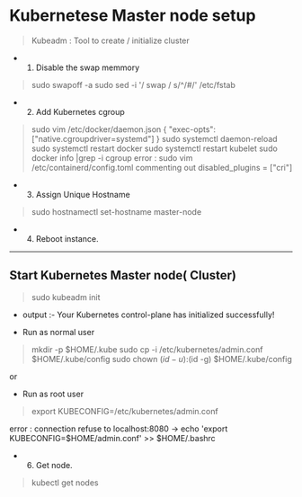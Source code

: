 # Kubernetese Master node setup 
> Kubeadm : Tool to create / initialize cluster

- 1. Disable the swap memmory
> sudo swapoff -a 
> sudo sed -i '/ swap / s/^/#/' /etc/fstab

- 2. Add Kubernetes cgroup
> sudo vim /etc/docker/daemon.json 
> { "exec-opts": ["native.cgroupdriver=systemd"] } 
> sudo systemctl daemon-reload 
> sudo systemctl restart docker 
> sudo systemctl restart kubelet 
> sudo docker info |grep -i cgroup
  error : 
  > sudo vim /etc/containerd/config.toml
  > commenting out disabled_plugins = ["cri"]

- 3. Assign Unique Hostname
> sudo hostnamectl set-hostname master-node

- 4. Reboot instance.

--------------------------------------
Start Kubernetes Master node( Cluster)
-------------------------------------
> sudo kubeadm init

- output :- Your Kubernetes control-plane has initialized successfully!

- Run as normal user

> mkdir -p $HOME/.kube
> sudo cp -i /etc/kubernetes/admin.conf $HOME/.kube/config
> sudo chown $(id -u):$(id -g) $HOME/.kube/config

or 

- Run as root user

> export KUBECONFIG=/etc/kubernetes/admin.conf

error : connection refuse to localhost:8080 -> echo 'export KUBECONFIG=$HOME/admin.conf' >> $HOME/.bashrc

- 6. Get node.
> kubectl get nodes

